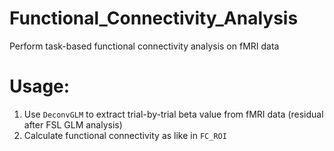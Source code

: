 # Functional_Connectivity_Analysis
Perform task-based functional connectivity analysis on fMRI data

# Usage:
1. Use `DeconvGLM` to extract trial-by-trial beta value from fMRI data (residual after FSL GLM analysis)
2. Calculate functional connectivity as like in `FC_ROI`